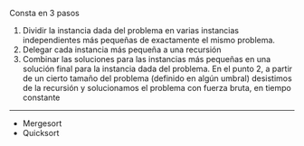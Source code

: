Consta en 3 pasos
1. Dividir la instancia dada del problema en varias instancias independientes más pequeñas de exactamente el mismo problema.  
2. Delegar cada instancia más pequeña a una recursión  
3. Combinar las soluciones para las instancias más pequeñas en una solución final para la instancia dada del problema.
En el punto 2, a partir de un cierto tamaño del problema (definido en algún umbral) desistimos de la recursión y solucionamos el problema con fuerza bruta, en tiempo constante
***
- Mergesort
- Quicksort